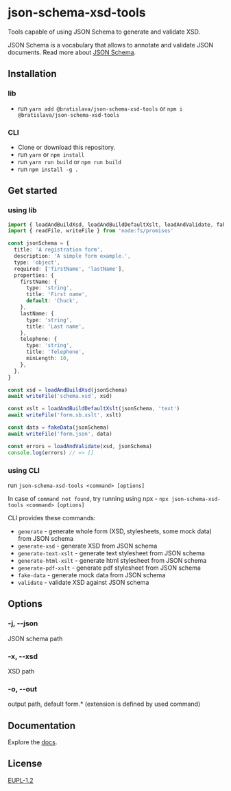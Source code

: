 # json-schema-xsd-tools

<!-- [![npm](https://img.shields.io/npm/v/json-schema-xsd-tools)](https://www.npmjs.com/package/json-schema-xsd-tools) -->

Tools capable of using JSON Schema to generate and validate XSD.

JSON Schema is a vocabulary that allows to annotate and validate JSON documents.
Read more about [JSON Schema](https://json-schema.org/).

## Installation

### lib

- run `yarn add @bratislava/json-schema-xsd-tools` or `npm i @bratislava/json-schema-xsd-tools`

### CLI

- Clone or download this repository.
- run `yarn` or `npm install`
- run `yarn run build` or `npm run build`
- run `npm install -g .`

## Get started

### using lib

```ts
import { loadAndBuildXsd, loadAndBuildDefaultXslt, loadAndValidate, fakeData } from 'json-schema-xsd-tools'
import { readFile, writeFile } from 'node:fs/promises'

const jsonSchema = {
  title: 'A registration form',
  description: 'A simple form example.',
  type: 'object',
  required: ['firstName', 'lastName'],
  properties: {
    firstName: {
      type: 'string',
      title: 'First name',
      default: 'Chuck',
    },
    lastName: {
      type: 'string',
      title: 'Last name',
    },
    telephone: {
      type: 'string',
      title: 'Telephone',
      minLength: 10,
    },
  },
}

const xsd = loadAndBuildXsd(jsonSchema)
await writeFile('schema.xsd', xsd)

const xslt = loadAndBuildDefaultXslt(jsonSchema, 'text')
await writeFile('form.sb.xslt', xslt)

const data = fakeData(jsonSchema)
await writeFile('form.json', data)

const errors = loadAndValidate(xsd, jsonSchema)
console.log(errors) // => []
```

### using CLI

run `json-schema-xsd-tools <command> [options]`

In case of `command not found`, try running using npx - `npx json-schema-xsd-tools <command> [options]`

CLI provides these commands:

- `generate` - generate whole form (XSD, stylesheets, some mock data) from JSON schema
- `generate-xsd` - generate XSD from JSON schema
- `generate-text-xslt` - generate text stylesheet from JSON schema
- `generate-html-xslt` - generate html stylesheet from JSON schema
- `generate-pdf-xslt` - generate pdf stylesheet from JSON schema
- `fake-data` - generate mock data from JSON schema
- `validate` - validate XSD against JSON schema

## Options

### -j, --json

JSON schema path

### -x, --xsd

XSD path

### -o, --out

output path, default form.\* (extension is defined by used command)

## Documentation

Explore the [docs](https://bratislava.github.io/json-schema-xsd-tools/).

## License

[EUPL-1.2](https://github.com/bratislava/json-schema-xsd-tools/blob/master/LICENSE.md)

